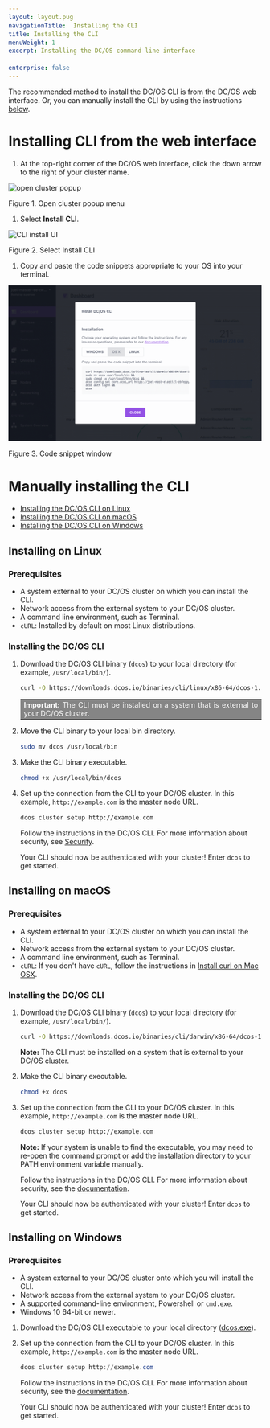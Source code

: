 ```yaml
---
layout: layout.pug
navigationTitle:  Installing the CLI
title: Installing the CLI
menuWeight: 1
excerpt: Installing the DC/OS command line interface

enterprise: false
---
```


The recommended method to install the DC/OS CLI is from the DC/OS web interface. Or, you can manually install the CLI by using the instructions [below](#manual).

# Installing CLI from the web interface

1. At the top-right corner of the DC/OS web interface, click the down arrow to the right of your cluster name.

![open cluster popup](/1.12/img/open-cluster-popup.png)

Figure 1. Open cluster popup menu

1. Select **Install CLI**.

![CLI install UI](/1.12/img/install-cli.png)

Figure 2. Select Install CLI

1. Copy and paste the code snippets appropriate to your OS into your terminal.

![CLI copy/paste](/1.11/img/install-cli-terminal.png)

Figure 3. Code snippet window

<a name="manual"></a>
# Manually installing the CLI

* [Installing the DC/OS CLI on Linux](#linux)
* [Installing the DC/OS CLI on macOS](#macos)
* [Installing the DC/OS CLI on Windows](#windows)

<a name="linux"></a>
## Installing on Linux

### Prerequisites

* A system external to your DC/OS cluster on which you can install the CLI.
* Network access from the external system to your DC/OS cluster.
* A command line environment, such as Terminal.
* `cURL`: Installed by default on most Linux distributions.

### Installing the DC/OS CLI

1.  Download the DC/OS CLI binary (`dcos`) to your local directory (for example, `/usr/local/bin/`).

    ```bash
    curl -O https://downloads.dcos.io/binaries/cli/linux/x86-64/dcos-1.12/dcos
    ```

    <table class=“table” bgcolor=#858585>
    <tr> 
    <td align=justify style=color:white><strong>Important:</strong> The CLI must be installed on a system that is external to your DC/OS cluster.</td>
    </tr>
    </table>

1.  Move the CLI binary to your local bin directory.

    ```bash
    sudo mv dcos /usr/local/bin
    ```

1.  Make the CLI binary executable.

    ```bash
    chmod +x /usr/local/bin/dcos
    ```

1.  Set up the connection from the CLI to your DC/OS cluster. In this example, `http://example.com` is the master node URL.

    ```bash
    dcos cluster setup http://example.com
    ```

    Follow the instructions in the DC/OS CLI. For more information about security, see [Security](/1.12/security/).

    Your CLI should now be authenticated with your cluster! Enter `dcos` to get started.

<a name="macos"></a>
## Installing on macOS

### Prerequisites

*   A system external to your DC/OS cluster on which you can install the CLI.
*   Network access from the external system to your DC/OS cluster.
*   A command line environment, such as Terminal.
*   `cURL`: If you don't have `cURL`, follow the instructions in [Install curl on Mac OSX](http://macappstore.org/curl/).

### Installing the DC/OS CLI

1.  Download the DC/OS CLI binary (`dcos`) to your local directory (for example, `/usr/local/bin/`).

    ```bash
    curl -O https://downloads.dcos.io/binaries/cli/darwin/x86-64/dcos-1.12/dcos
    ```

    **Note:** The CLI must be installed on a system that is external to your DC/OS cluster.

1.  Make the CLI binary executable.

    ```bash
    chmod +x dcos
    ```

1.  Set up the connection from the CLI to your DC/OS cluster. In this example, `http://example.com` is the master node URL.

    ```bash
    dcos cluster setup http://example.com
    ```
    **Note:** If your system is unable to find the executable, you may need to re-open the command prompt or add the installation directory to your PATH environment variable manually.

    Follow the instructions in the DC/OS CLI. For more information about security, see the [documentation](/1.12/security/).

    Your CLI should now be authenticated with your cluster! Enter `dcos` to get started.

## <a name="windows"></a>Installing on Windows

### Prerequisites

*   A system external to your DC/OS cluster onto which you will install the CLI.
*   Network access from the external system to your DC/OS cluster.
*   A supported command-line environment, Powershell or `cmd.exe`.
*   Windows 10 64-bit or newer.

1.  Download the DC/OS CLI executable to your local directory ([dcos.exe](https://downloads.dcos.io/binaries/cli/windows/x86-64/dcos-1.12/dcos.exe)).

1.  Set up the connection from the CLI to your DC/OS cluster. In this example, `http://example.com` is the master node URL.

    ```powershell
    dcos cluster setup http://example.com
    ```

    Follow the instructions in the DC/OS CLI. For more information about security, see the [documentation](/1.12/security/).

    Your CLI should now be authenticated with your cluster! Enter `dcos` to get started.

